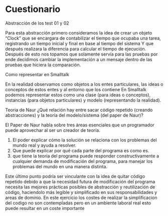 # Cuestionario

Abstracción de los test 01 y 02

Para esta abstracción primero consideramos la idea de crear un objeto “Clock” que se encargara de contabilizar el tiempo que ocupaba una tarea, registrando un tiempo inicial y final en base al tiempo del sistema
Y que después realizara la diferencia para calcular el tiempo de ejecución. Después de esto nos topamos que solamente servía para las pruebas por ende decidimos cambiar la implementación a un mensaje dentro de las pruebas que hiciera la comparación.

Como representar en Smalltalk

En la realidad observamos como objetos a los entes particulares, las ideas o conceptos de estos entes y al entorno que los contiene
En Smalltalk podemos representar estos como una clase (para ideas o conceptos), instancias (para objetos particulares) y modelo (representando la realidad). 

Teoria de Naur
¿Qué relación hay entre sacar código repetido (creando abstracciones) y la teoría del modelo/sistema (del paper de Naur)?

El Paper de Naur habla sobre tres áreas esenciales que un programador puede aprovechar al ser un creador de teoría. 
1. El poder explicar cómo la solución se relaciona con los problemas del mundo real y ayuda a resolver.
2. Que puede explicar por qué cada parte del programa es como es.
3. que tiene la teoría del programa puede responder constructivamente a cualquier demanda de modificación del programa, para manejar los problemas del mundo en una manera distinta.

Este último punto podría ser vinculante con la idea de quitar código repetido debido a que la necesidad futura de modificación del programa necesita las mejores prácticas posibles de abstracción y reutilización de código, haciendolo más legible y simplificado en sus responsabilidades y areas de dominio.
En este ejercicio los costes de realizar la simplificacion del codigo no son contempladas pero en un ambiente laboral real esto puede resultar en un coste importante
